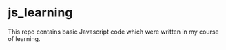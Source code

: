# js_learning
This repo contains basic Javascript code which were written in my course of learning.
